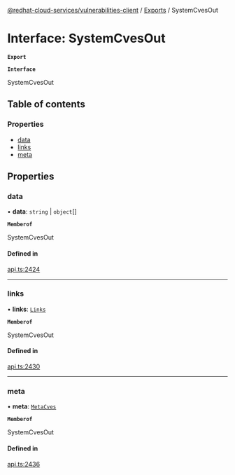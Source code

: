 [@redhat-cloud-services/vulnerabilities-client](../README.md) / [Exports](../modules.md) / SystemCvesOut

# Interface: SystemCvesOut

**`Export`**

**`Interface`**

SystemCvesOut

## Table of contents

### Properties

- [data](SystemCvesOut.md#data)
- [links](SystemCvesOut.md#links)
- [meta](SystemCvesOut.md#meta)

## Properties

### data

• **data**: `string` \| `object`[]

**`Memberof`**

SystemCvesOut

#### Defined in

[api.ts:2424](https://github.com/RedHatInsights/javascript-clients/blob/master/packages/vulnerabilities/api.ts#L2424)

___

### links

• **links**: [`Links`](Links.md)

**`Memberof`**

SystemCvesOut

#### Defined in

[api.ts:2430](https://github.com/RedHatInsights/javascript-clients/blob/master/packages/vulnerabilities/api.ts#L2430)

___

### meta

• **meta**: [`MetaCves`](MetaCves.md)

**`Memberof`**

SystemCvesOut

#### Defined in

[api.ts:2436](https://github.com/RedHatInsights/javascript-clients/blob/master/packages/vulnerabilities/api.ts#L2436)

